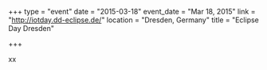 +++
type = "event"
date = "2015-03-18"
event_date = "Mar 18, 2015"
link = "http://iotday.dd-eclipse.de/"
location = "Dresden, Germany"
title = "Eclipse Day Dresden"

+++

xx